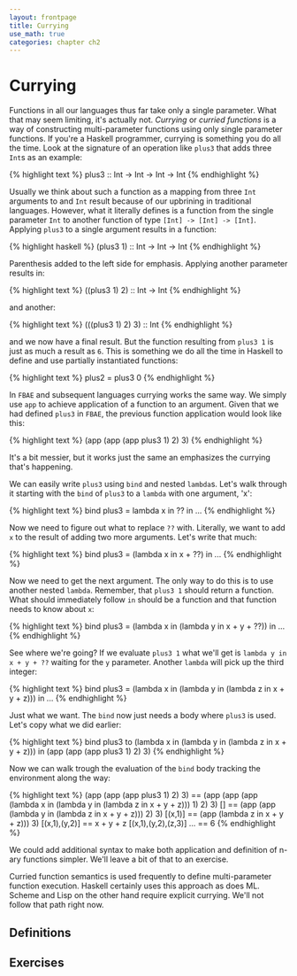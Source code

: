 ```yaml
---
layout: frontpage
title: Currying
use_math: true
categories: chapter ch2
---
```


# Currying

Functions in all our languages thus far take only a single parameter.
What that may seem limiting, it's actually not. _Currying_ or _curried
functions_ is a way of constructing multi-parameter functions using
only single parameter functions.  If you're a Haskell programmer,
currying is something you do all the time.  Look at the signature of
an operation like `plus3` that adds three `Int`s as an example: 

{% highlight text %}
plus3 :: Int -> Int -> Int -> Int
{% endhighlight %}

Usually we think about such a function as a mapping from three `Int`
arguments to and `Int` result because of our upbrining in traditional
languages.  However, what it literally defines is a function from the
single parameter `Int` to another function of type `[Int] -> [Int] ->
[Int]`.  Applying `plus3` to a single argument results in a function: 

{% highlight haskell %}
(plus3 1) :: Int -> Int -> Int
{% endhighlight %}

Parenthesis added to the left side for emphasis.  Applying another
parameter results in: 

{% highlight text %}
((plus3 1) 2) :: Int -> Int
{% endhighlight %}

and another:

{% highlight text %}
(((plus3 1) 2) 3) :: Int
{% endhighlight %}

and we now have a final result.  But the function resulting from
`plus3 1` is just as much a result as `6`.  This is something we do
all the time in Haskell to define and use partially instantiated
functions: 

{% highlight text %}
plus2 = plus3 0
{% endhighlight %}

In `FBAE` and subsequent languages currying works the same way.  We
simply use `app` to achieve application of a function to an argument.
Given that we had defined `plus3` in `FBAE`, the previous function
application would look like this: 

{% highlight text %}
(app (app (app plus3 1) 2) 3)
{% endhighlight %}

It's a bit messier, but it works just the same an emphasizes the
currying that's happening. 

We can easily write `plus3` using `bind` and nested `lambda`s.  Let's
walk through it starting with the `bind` of `plus3` to a `lambda` with
one argument, 'x': 

{% highlight text %}
bind plus3 = lambda x in ?? in 
  ...
{% endhighlight %}

Now we need to figure out what to replace `??` with.  Literally, we
want to add `x` to the result of adding two more arguments.  Let's
write that much: 

{% highlight text %}
bind plus3 = (lambda x in x + ??) in 
  ...
{% endhighlight %}

Now we need to get the next argument.  The only way to do this is to
use another nested `lambda`.  Remember, that `plus3 1` should return a
function.  What should immediately follow `in` should be a function
and that function needs to know about `x`: 

{% highlight text %}
bind plus3 = (lambda x in (lambda y in x + y + ??)) in
  ...
{% endhighlight %}

See where we're going?  If we evaluate `plus3 1` what we'll get is
`lambda y in x + y + ??` waiting for the `y` parameter.  Another
`lambda` will pick up the third integer: 

{% highlight text %}
bind plus3 = (lambda x in (lambda y in (lambda z in x + y + z))) in
  ...
{% endhighlight %}

Just what we want.  The `bind` now just needs a body where `plus3` is
used.  Let's copy what we did earlier: 

{% highlight text %}
bind plus3 to (lambda x in (lambda y in (lambda z in x + y + z))) in
  (app (app (app plus3 1) 2) 3)
{% endhighlight %}

Now we can walk trough the evaluation of the `bind` body tracking the
environment along the way: 

{% highlight text %}
(app (app (app plus3 1) 2) 3)
== (app (app (app (lambda x in (lambda y in (lambda z in x + y + z))) 1) 2) 3) []
== (app (app (lambda y in (lambda z in x + y + z))) 2) 3) [(x,1)]
== (app (lambda z in x + y + z))) 3) [(x,1),(y,2)]
== x + y + z [(x,1),(y,2),(z,3)]
...
== 6
{% endhighlight %}

We could add additional syntax to make both application and definition
of n-ary functions simpler.  We'll leave a bit of that to an
exercise. 

Curried function semantics is used frequently to define
multi-parameter function execution.  Haskell certainly uses this
approach as does ML.  Scheme and Lisp on the other hand require
explicit currying.  We'll not follow that path right now. 

## Definitions

## Exercises
 
